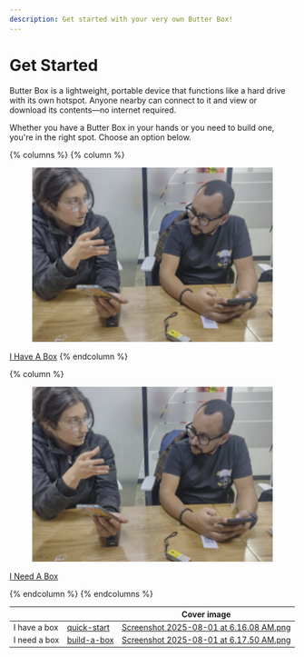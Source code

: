 ```yaml
---
description: Get started with your very own Butter Box!
---
```


# Get Started

Butter Box is a lightweight, portable device that functions like a hard drive with its own hotspot. Anyone nearby can connect to it and view or download its contents—no internet required.&#x20;

Whether you have a Butter Box in your hands or you need to build one, you're in the right spot. Choose an option below.

{% columns %}
{% column %}
<figure><img src=".gitbook/assets/Screenshot 2025-08-01 at 6.13.10 AM.png" alt=""><figcaption></figcaption></figure>

<a href="quick-start/" class="button primary">I Have A Box</a> &#x20;
{% endcolumn %}

{% column %}
<figure><img src=".gitbook/assets/Screenshot 2025-08-01 at 6.13.10 AM.png" alt=""><figcaption></figcaption></figure>

<a href="quick-start/" class="button primary">I Need A Box</a> &#x20;


{% endcolumn %}
{% endcolumns %}

<table data-view="cards"><thead><tr><th></th><th data-type="content-ref"></th><th data-hidden data-card-cover data-type="image">Cover image</th></tr></thead><tbody><tr><td>I have a box</td><td><a href="quick-start/">quick-start</a></td><td><a href=".gitbook/assets/Screenshot 2025-08-01 at 6.16.08 AM.png">Screenshot 2025-08-01 at 6.16.08 AM.png</a></td></tr><tr><td>I need a box</td><td><a href="build-a-box/">build-a-box</a></td><td><a href=".gitbook/assets/Screenshot 2025-08-01 at 6.17.50 AM.png">Screenshot 2025-08-01 at 6.17.50 AM.png</a></td></tr></tbody></table>




